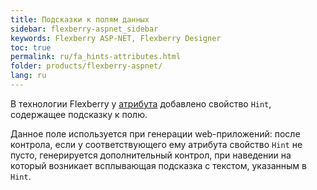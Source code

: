 ```yaml
---
title: Подсказки к полям данных
sidebar: flexberry-aspnet_sidebar
keywords: Flexberry ASP-NET, Flexberry Designer
toc: true
permalink: ru/fa_hints-attributes.html
folder: products/flexberry-aspnet/
lang: ru
---
```


В технологии Flexberry  у [атрибута](fo_attributes-class-data.html) добавлено свойство `Hint`, содержащее подсказку к полю. 

Данное поле используется при генерации web-приложений: после контрола, если у соответствующего ему атрибута свойство `Hint` не пусто, генерируется дополнительный контрол, при наведении на который возникает всплывающая подсказка с текстом, указанным в `Hint`.
